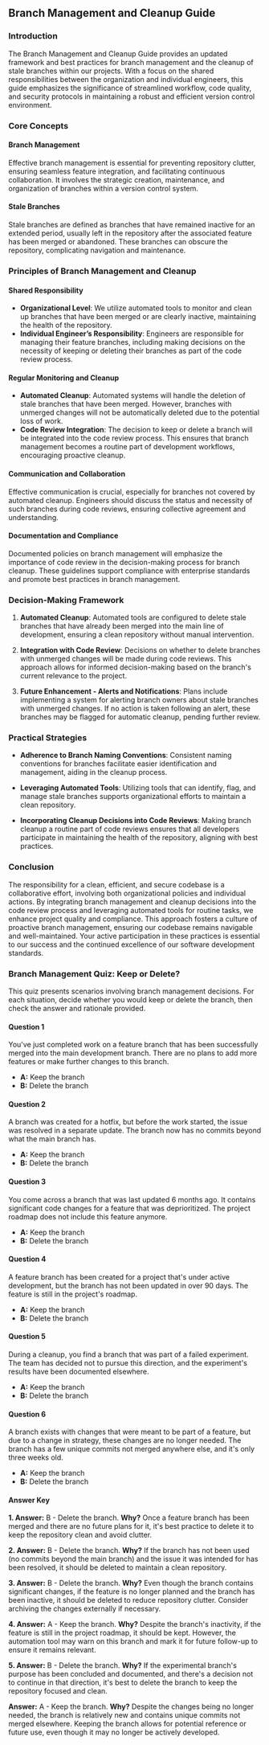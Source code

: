 ## Branch Management and Cleanup Guide

### Introduction
The Branch Management and Cleanup Guide provides an updated framework and best practices for branch management and the cleanup of stale branches within our projects. With a focus on the shared responsibilities between the organization and individual engineers, this guide emphasizes the significance of streamlined workflow, code quality, and security protocols in maintaining a robust and efficient version control environment.

### Core Concepts

#### Branch Management
Effective branch management is essential for preventing repository clutter, ensuring seamless feature integration, and facilitating continuous collaboration. It involves the strategic creation, maintenance, and organization of branches within a version control system.

#### Stale Branches
Stale branches are defined as branches that have remained inactive for an extended period, usually left in the repository after the associated feature has been merged or abandoned. These branches can obscure the repository, complicating navigation and maintenance.

### Principles of Branch Management and Cleanup

#### Shared Responsibility
- **Organizational Level**: We utilize automated tools to monitor and clean up branches that have been merged or are clearly inactive, maintaining the health of the repository.
- **Individual Engineer’s Responsibility**: Engineers are responsible for managing their feature branches, including making decisions on the necessity of keeping or deleting their branches as part of the code review process.

#### Regular Monitoring and Cleanup
- **Automated Cleanup**: Automated systems will handle the deletion of stale branches that have been merged. However, branches with unmerged changes will not be automatically deleted due to the potential loss of work.
- **Code Review Integration**: The decision to keep or delete a branch will be integrated into the code review process. This ensures that branch management becomes a routine part of development workflows, encouraging proactive cleanup.

#### Communication and Collaboration
Effective communication is crucial, especially for branches not covered by automated cleanup. Engineers should discuss the status and necessity of such branches during code reviews, ensuring collective agreement and understanding.

#### Documentation and Compliance
Documented policies on branch management will emphasize the importance of code review in the decision-making process for branch cleanup. These guidelines support compliance with enterprise standards and promote best practices in branch management.

### Decision-Making Framework

1. **Automated Cleanup**: Automated tools are configured to delete stale branches that have already been merged into the main line of development, ensuring a clean repository without manual intervention.
   
2. **Integration with Code Review**: Decisions on whether to delete branches with unmerged changes will be made during code reviews. This approach allows for informed decision-making based on the branch's current relevance to the project.

3. **Future Enhancement - Alerts and Notifications**: Plans include implementing a system for alerting branch owners about stale branches with unmerged changes. If no action is taken following an alert, these branches may be flagged for automatic cleanup, pending further review.

### Practical Strategies

- **Adherence to Branch Naming Conventions**: Consistent naming conventions for branches facilitate easier identification and management, aiding in the cleanup process.

- **Leveraging Automated Tools**: Utilizing tools that can identify, flag, and manage stale branches supports organizational efforts to maintain a clean repository.

- **Incorporating Cleanup Decisions into Code Reviews**: Making branch cleanup a routine part of code reviews ensures that all developers participate in maintaining the health of the repository, aligning with best practices.

### Conclusion
The responsibility for a clean, efficient, and secure codebase is a collaborative effort, involving both organizational policies and individual actions. By integrating branch management and cleanup decisions into the code review process and leveraging automated tools for routine tasks, we enhance project quality and compliance. This approach fosters a culture of proactive branch management, ensuring our codebase remains navigable and well-maintained. Your active participation in these practices is essential to our success and the continued excellence of our software development standards.

### Branch Management Quiz: Keep or Delete?

This quiz presents scenarios involving branch management decisions. For each situation, decide whether you would keep or delete the branch, then check the answer and rationale provided.

#### Question 1
You've just completed work on a feature branch that has been successfully merged into the main development branch. There are no plans to add more features or make further changes to this branch.

- **A:** Keep the branch
- **B:** Delete the branch

#### Question 2
A branch was created for a hotfix, but before the work started, the issue was resolved in a separate update. The branch now has no commits beyond what the main branch has.

- **A:** Keep the branch
- **B:** Delete the branch

#### Question 3
You come across a branch that was last updated 6 months ago. It contains significant code changes for a feature that was deprioritized. The project roadmap does not include this feature anymore.

- **A:** Keep the branch
- **B:** Delete the branch

#### Question 4
A feature branch has been created for a project that's under active development, but the branch has not been updated in over 90 days. The feature is still in the project's roadmap.

- **A:** Keep the branch
- **B:** Delete the branch

#### Question 5
During a cleanup, you find a branch that was part of a failed experiment. The team has decided not to pursue this direction, and the experiment's results have been documented elsewhere.

- **A:** Keep the branch
- **B:** Delete the branch

#### Question 6
A branch exists with changes that were meant to be part of a feature, but due to a change in strategy, these changes are no longer needed. The branch has a few unique commits not merged anywhere else, and it's only three weeks old.

- **A:** Keep the branch
- **B:** Delete the branch

#### Answer Key

**1. Answer:** B - Delete the branch. **Why?** Once a feature branch has been merged and there are no future plans for it, it's best practice to delete it to keep the repository clean and avoid clutter.

**2. Answer:** B - Delete the branch. **Why?** If the branch has not been used (no commits beyond the main branch) and the issue it was intended for has been resolved, it should be deleted to maintain a clean repository.


**3. Answer:** B - Delete the branch. **Why?** Even though the branch contains significant changes, if the feature is no longer planned and the branch has been inactive, it should be deleted to reduce repository clutter. Consider archiving the changes externally if necessary.

**4. Answer:** A - Keep the branch. **Why?** Despite the branch's inactivity, if the feature is still in the project roadmap, it should be kept. However, the automation tool may warn on this branch and mark it for future follow-up to ensure it remains relevant.

**5. Answer:** B - Delete the branch. **Why?** If the experimental branch's purpose has been concluded and documented, and there's a decision not to continue in that direction, it's best to delete the branch to keep the repository focused and clean.

**Answer:** A - Keep the branch. **Why?** Despite the changes being no longer needed, the branch is relatively new and contains unique commits not merged elsewhere. Keeping the branch allows for potential reference or future use, even though it may no longer be actively developed.
